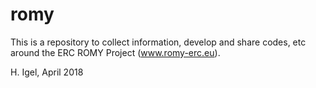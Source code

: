 # romy

This is a repository to collect information, develop and share codes, etc around the ERC ROMY Project (www.romy-erc.eu).

H. Igel, April 2018
